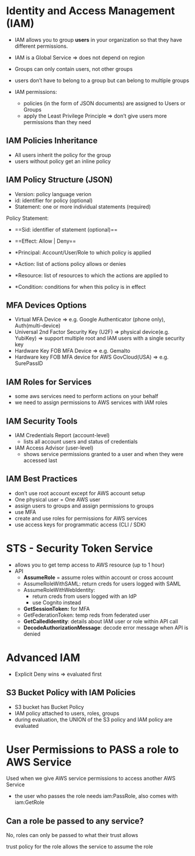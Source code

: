 # Identity and Access Management (IAM)

- IAM allows you to group **users** in your organization so that they have different permissions.
- IAM is a Global Service ⇒ does not depend on region
- Groups can only contain users, not other groups
- users don’t have to belong to a group but can belong to multiple groups
    
    
- IAM permissions:
    - policies (in the form of JSON documents) are assigned to Users or Groups
    - apply the Least Privilege Principle ⇒ don’t give users more permissions than they need

## IAM Policies Inheritance

- All users inherit the policy for the group
- users without policy get an inline policy
    
    
    

## IAM Policy Structure (JSON)

- Version: policy language verion
- id: identifier for policy (optional)
- Statement: one or more individual statements (required)

Policy Statement:

- ==Sid: identifier of statement (optional)==
- ==Effect: Allow | Deny==

- *Principal: Account/User/Role to which policy is applied
- *Action: list of actions policy allows or denies
- *Resource: list of resources to which the actions are applied to
- *Condition: conditions for when this policy is in effect

## MFA Devices Options

- Virtual MFA Device ⇒ e.g. Google Authenticator (phone only), Auth(multi-device)
- Universal 2nd Factor Security Key (U2F) ⇒ physical device(e.g. YubiKey) ⇒ support multiple root and IAM users with a single security key
- Hardware Key FOB MFA Device ⇒ e.g. Gemalto
- Hardware key FOB MFA device for AWS GovCloud(USA) ⇒ e.g. SurePassID

## IAM Roles for Services

- some aws services need to perform actions on your behalf
- we need to assign permissions to AWS services with IAM roles

## IAM Security Tools

- IAM Credentials Report (account-level)
    - lists all account users and status of credentials
- IAM Access Advisor (user-level)
    - shows service permissions granted to a user and when they were accessed last

## IAM Best Practices

- don’t use root account except for AWS account setup
- One physical user = One AWS user
- assign users to groups and assign permissions to groups
- use MFA
- create and use roles for permissions for AWS services
- use access keys for programmatic access (CLI / SDK)

# STS - Security Token Service

- allows you to get temp access to AWS resource (up to 1 hour)
- API
    - **AssumeRole** = assume roles within account or cross account
    - AssumeRoleWithSAML: return creds for users logged with SAML
    - AssumeRoleWithWebIdentity:
        - return creds from users logged with an IdP
        - use Cognito instead
    - **GetSessionToken:** for MFA
    - GetFederationToken: temp reds from federated user
    - **GetCalledIdentity**: details about IAM user or role within API call
    - **DecodeAuthorizationMessage**: decode error message when API is denied

# Advanced IAM

- Explicit Deny wins ⇒ evaluated first

## S3 Bucket Policy with IAM Policies

- S3 bucket has Bucket Policy
- IAM policy attached to users, roles, groups
- during evaluation, the UNION of the S3 policy and IAM policy are evaluated

  

# User Permissions to PASS a role to AWS Service

Used when we give AWS service permissions to access another AWS Service

- the user who passes the role needs iam:PassRole, also comes with iam:GetRole

## Can a role be passed to any service?

No, roles can only be passed to what their trust allows

trust policy for the role allows the service to assume the role
